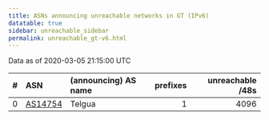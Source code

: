 ```yaml
---
title: ASNs announcing unreachable networks in GT (IPv6)
datatable: true
sidebar: unreachable_sidebar
permalink: unreachable_gt-v6.html
---
```


Data as of 2020-03-05 21:15:00 UTC


<div class="datatable-begin"></div>

|   # | ASN                                    | (announcing) AS name   |   prefixes |   unreachable /48s |
|----:|:---------------------------------------|:-----------------------|-----------:|-------------------:|
|   0 | [AS14754](unreachable_AS14754-v6.html) | Telgua                 |          1 |               4096 |

<div class="datatable-end"></div>